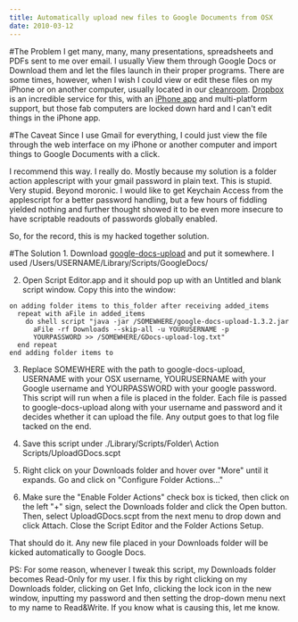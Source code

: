 ```yaml
---
title: Automatically upload new files to Google Documents from OSX
date: 2010-03-12
---
```


#The Problem I get many, many, many presentations, spreadsheets and PDFs sent
to me over email.  I usually View them through Google Docs or Download them and
let the files launch in their proper programs.  There are some times, however,
when I wish I could view or edit these files on my iPhone or on another
computer, usually located in our [cleanroom](http://www.nanotech.ucsb.edu/).
[Dropbox](http://www.dropbox.com/) is an incredible service for this, with an
[iPhone app](https://www.dropbox.com/iphoneapp) and multi-platform support, but
those fab computers are locked down hard and I can't edit things in the iPhone
app.  

#The Caveat Since I use Gmail for everything, I could just view the file
through the web interface on my iPhone or another computer and import things to
Google Documents with a click.  

I recommend this way.  I really do.  Mostly because my solution is a folder
action applescript with your gmail password in plain text.  This is stupid.
Very stupid.  Beyond moronic.  I would like to get Keychain Access from the
applescript for a better password handling, but a few hours of fiddling yielded
nothing and further thought showed it to be even more insecure to have
scriptable readouts of passwords globally enabled.  

So, for the record, this is my hacked together solution.  

#The Solution 1. Download
[google-docs-upload](http://code.google.com/p/google-docs-upload/) and put it
somewhere.  I used /Users/USERNAME/Library/Scripts/GoogleDocs/

2. Open Script Editor.app and it should pop up with an Untitled and blank
script window.  Copy this into the window:

``` applescript
on adding folder items to this_folder after receiving added_items
  repeat with aFile in added_items
    do shell script "java -jar /SOMEWHERE/google-docs-upload-1.3.2.jar
      aFile -rf Downloads --skip-all -u YOURUSERNAME -p
      YOURPASSWORD >> /SOMEWHERE/GDocs-upload-log.txt"
  end repeat
end adding folder items to
````


3. Replace SOMEWHERE with the path to google-docs-upload, USERNAME with your
OSX username, YOURUSERNAME with your Google username and YOURPASSWORD with your
google password.  This script will run when a file is placed in the folder.
Each file is passed to google-docs-upload along with your username and password
and it decides whether it can upload the file.  Any output goes to that log
file tacked on the end.  

4. Save this script under ./Library/Scripts/Folder\ Action\
Scripts/UploadGDocs.scpt

5. Right click on your Downloads folder and hover over "More" until it expands.
Go and click on "Configure Folder Actions..."

6. Make sure the "Enable Folder Actions" check box is ticked, then click on the
left "+" sign, select the Downloads folder and click the Open button. Then,
select UploadGDocs.scpt from the next menu to drop down and click Attach.
Close the Script Editor and the Folder Actions Setup.

That should do it.  Any new file placed in your Downloads folder will be kicked
automatically to Google Docs.  

PS: For some reason, whenever I tweak this script, my Downloads folder becomes
Read-Only for my user.  I fix this by right clicking on my Downloads folder,
clicking on Get Info, clicking the lock icon in the new window, inputting my
password and then setting the drop-down menu next to my name to Read&Write.
If you know what is causing this, let me know.  

